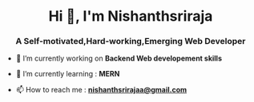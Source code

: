 
<h1 align="center">Hi 👋, I'm Nishanthsriraja</h1>
<h3 align="center">A Self-motivated,Hard-working,Emerging Web Developer</h3>


- 🔭 I’m currently working on **Backend Web developement skills**

- 🌱 I’m currently learning : **MERN**

- 📫 How to reach me : **nishanthsrirajaa@gmail.com**

<p align="left">
</p>

